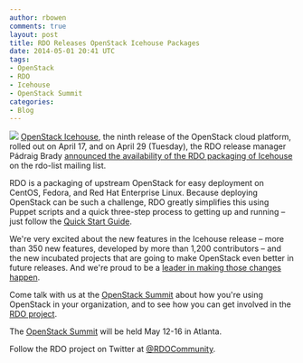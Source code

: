 ```yaml
---
author: rbowen
comments: true
layout: post
title: RDO Releases OpenStack Icehouse Packages
date: 2014-05-01 20:41 UTC
tags:
- OpenStack
- RDO
- Icehouse
- OpenStack Summit
categories:
- Blog
---
```

![](blog/rdo-logo.png)
[OpenStack Icehouse](http://openstack.org/icehouse), the ninth release of the OpenStack cloud platform, rolled out on April 17, and on April 29 (Tuesday), the RDO release manager Pádraig Brady [announced the availability of the RDO packaging of Icehouse](https://www.redhat.com/archives/rdo-list/2014-April/msg00105.html) on the rdo-list mailing list.

RDO is a packaging of upstream OpenStack for easy deployment on CentOS, Fedora, and Red Hat Enterprise Linux. Because deploying OpenStack can be such a challenge, RDO greatly simplifies this using Puppet scripts and a quick three-step process to getting up and running &ndash; just follow the [Quick Start Guide](http://openstack.redhat.com/Quickstart).

We're very excited about the new features in the Icehouse release &ndash; more than 350 new features, developed by more than 1,200 contributors &ndash; and the new incubated projects that are going to make OpenStack even better in future releases. And we're proud to be a [leader in making those changes happen](http://activity.openstack.org/dash/releases/index.html?data_dir=data/icehouse).

Come talk with us at the [OpenStack Summit](/events/2014/#openstacksummitus) about how you're using OpenStack in your organization, and to see how you can get involved in the [RDO project](http://openstack.redhat.com/).

The [OpenStack Summit](https://www.openstack.org/summit/openstack-summit-atlanta-2014/) will be held May 12-16 in Atlanta. 

Follow the RDO project on Twitter at [@RDOCommunity](https://twitter.com/rdocommunity).
